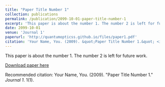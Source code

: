 ```yaml
---
title: "Paper Title Number 1"
collection: publications
permalink: /publication/2099-10-01-paper-title-number-1
excerpt: 'This paper is about the number 1. The number 2 is left for future work.'
date: 2099-10-01
venue: 'Journal 1'
paperurl: 'http://quantumopticss.github.io/files/paper1.pdf'
citation: 'Your Name, You. (2009). &quot;Paper Title Number 1.&quot; <i>Journal 1</i>. 1(1).'
---
```

This paper is about the number 1. The number 2 is left for future work.

[Download paper here](http://quantumopticss.github.io/files/paper1.pdf)

Recommended citation: Your Name, You. (2009). "Paper Title Number 1." <i>Journal 1</i>. 1(1).